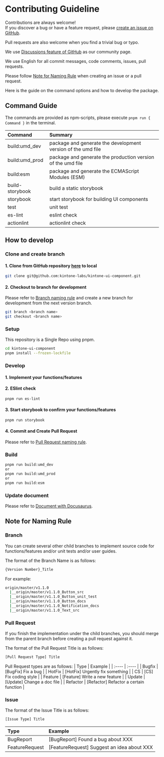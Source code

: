 # Contributing Guideline

Contributions are always welcome!<br>
If you discover a bug or have a feature request, please [create an issue on GitHub](https://github.com/kintone-labs/kintone-ui-component/issues).<br>

Pull requests are also welcome when you find a trivial bug or typo.<br>

We use [Discussions feature of GitHub](https://github.com/kintone-labs/kintone-ui-component/discussions) as our community page.<br>

We use English for all commit messages, code comments, issues, pull requests.<br>

Please follow [Note for Naming Rule](#note-for-naming-rule) when creating an issue or a pull request.<br>


Here is the guide on the command options and how to develop the package.

## Command Guide

The commands are provided as npm-scripts, please execute `pnpm run { Command }` in the terminal.

|Command| Summary|
| :---- | :---- |
|build:umd_dev|package and generate the development version of the umd file|
|build:umd_prod|package and generate the production version of the umd file|
|build:esm|package and generate the ECMAScript Modules (ESM)|
|build-storybook|build a static storybook|
|storybook|start storybook for building UI components|
|test|unit test|
|es-lint|eslint check|
|actionlint|actionlint check|
## How to develop

### Clone and create branch

#### 1. Clone from GitHub repository [here](https://github.com/kintone-labs/kintone-ui-component) to local

```sh
git clone git@github.com:kintone-labs/kintone-ui-component.git
```

#### 2. Checkout to branch for development
Please refer to [Branch naming rule](#Branch) and create a new branch for development from the next version branch.
```sh
git branch <branch name>
git checkout <branch name>
```
### Setup
This repository is a Single Repo using pnpm.
```sh
cd kintone-ui-component
pnpm install --frozen-lockfile
```
### Develop
#### 1. Implement your functions/features
#### 2. ESlint check
```sh
pnpm run es-lint
```
#### 3. Start storybook to confirm your functions/features
```sh
pnpm run storybook
```
#### 4. Commit and Create Pull Request
Please refer to [Pull Request naming rule](#Pull-Request).

### Build
```sh
pnpm run build:umd_dev
or
pnpm run build:umd_prod
or
pnpm run build:esm
```

### Update document
Please refer to [Document with Docusaurus](https://github.com/kintone-labs/kintone-ui-component/blob/master/docs/document/README.md).


## Note for Naming Rule

### Branch

You can create several other child branches to implement source code for functions/features and/or unit tests and/or user guides.

The format of the Branch Name is as follows:
```sh
{Version Number}_Title
```
For example:
```sh
origin/master/v1.1.0
  |__origin/master/v1.1.0_Button_src
  |__origin/master/v1.1.0_Button_unit_test
  |__origin/master/v1.1.0_Button_docs
  |__origin/master/v1.1.0_Notification_docs
  |__origin/master/v1.1.0_Text_src
```
### Pull Request

If you finish the implementation under the child branches, you should merge from the parent branch before creating a pull request against it.<br>

The format of the Pull Request Title is as follows:
```sh
[Pull Request Type] Title
```

Pull Request types are as follows:
| Type | Example |
| :---- | :---- |
| Bugfix | [BugFix] Fix a bug |
| HotFix | [HotFix] Urgently fix something |
| CS | [CS] Fix coding style |
| Feature | [Feature] Write a new feature |
| Update | [Update] Change a doc file |
| Refactor | [Refactor] Refactor a certain function |

### Issue

The format of the Issue Title is as follows:
```sh
[Issue Type] Title
```
|Type| Example|
|:----|:----|
|BugReport| [BugReport] Found a bug about XXX |
|FeatureRequest|[FeatureRequest] Suggest an idea about XXX|
